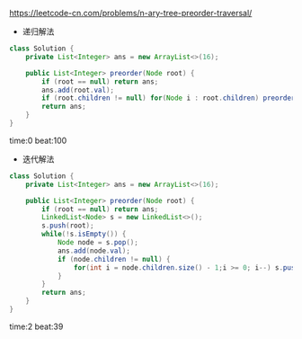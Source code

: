 
<https://leetcode-cn.com/problems/n-ary-tree-preorder-traversal/>

- 递归解法

```java
class Solution {
    private List<Integer> ans = new ArrayList<>(16);

    public List<Integer> preorder(Node root) {
        if (root == null) return ans;
        ans.add(root.val);
        if (root.children != null) for(Node i : root.children) preorder(i);
        return ans;
    }
}
```

time:0 beat:100

- 迭代解法

```java
class Solution {
    private List<Integer> ans = new ArrayList<>(16);

    public List<Integer> preorder(Node root) {
        if (root == null) return ans;
        LinkedList<Node> s = new LinkedList<>();
        s.push(root);
        while(!s.isEmpty()) {
            Node node = s.pop();
            ans.add(node.val);
            if (node.children != null) {
                for(int i = node.children.size() - 1;i >= 0; i--) s.push(node.children.get(i));
            }
        }
        return ans;
    }
}
```

time:2 beat:39

